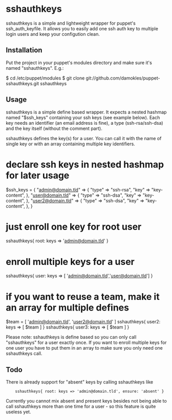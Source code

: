sshauthkeys
===

sshauthkeys is a simple and lightweight wrapper for puppet's ssh_auth_keyfile. It allows you to easily add one ssh auth key to multiple login users and keep your configution clean.

Installation
---

Put the project in your puppet's modules directory and make sure it's named "sshauthkeys". E.g.:

   $ cd /etc/puppet/modules
   $ git clone git://github.com/damokles/puppet-sshauthkeys.git sshauthkeys


Usage
---

sshauthkeys is a simple define based wrapper. It expects a nested hashmap named "$ssh_keys" containing your ssh keys (see example below). Each key needs an identifier (an email address is fine), a type (ssh-rsa/ssh-dsa) and the key itself (without the comment part).

sshauthkeys defines the key(s) for a user. You can call it with the name of single key or with an array containing multiple key identifiers.

   # declare ssh keys in nested hashmap for later usage
   $ssh_keys = {
           "admin@domain.tld" => {
                   "type" => "ssh-rsa",
                   "key" => "key-content", },
           "user@domain.tld" => {
                   "type" => "ssh-dsa",
                   "key" => "key-content", },
           "user2@domain.tld" => {
                   "type" => "ssh-dsa",
                   "key" => "key-content", },
   }
   # just enroll one key for root user
   sshauthkeys{ root: keys => 'admin@domain.tld' }
   # enroll multiple keys for a user
   sshauthkeys{ user: keys => [ 'admin@domain.tld','user@domain.tld'] }
   # if you want to reuse a team, make it an array for multiple defines 
   $team = [ 'admin@domain.tld', 'user2@domain.tld' ]
   sshauthkeys{ user2: keys => [ $team ] }
   sshauthkeys{ user3: keys => [ $team ] }

Please note: sshauthkeys is define based so you can only call "sshauthkeys" for a user exactly once. If you want to enroll multiple keys for one user you have to put them in an array to make sure you only need one sshauthkeys call. 

Todo
---

There is already support for "absent" keys by calling sshauthkeys like

        sshauthkeys{ root: keys => 'admin@domain.tld', ensure: 'absent' }

Currently you cannot mix absent and present keys besides not being able to call sshauthkeys more than one time for a user - so this feature is quite useless yet.
	


